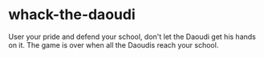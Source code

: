 # whack-the-daoudi

User your pride and defend your school, don't let the Daoudi get his hands on it.
The game is over when all the Daoudis reach your school.